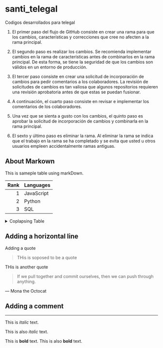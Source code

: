 # santi_telegal
Codigos desarrollados para telegal



1. El primer paso del flujo de GitHub consiste en crear una rama para que los cambios, características y correcciones que cree no afecten a la rama principal.

2. El segundo paso es realizar los cambios. Se recomienda implementar cambios en la rama de características antes de combinarlos en la rama principal. De esta forma, se tiene la seguridad de que los cambios son válidos en un entorno de producción.

3. El tercer paso consiste en crear una solicitud de incorporación de cambios para pedir comentarios a los colaboradores. La revisión de solicitudes de cambios es tan valiosa que algunos repositorios requieren una revisión aprobatoria antes de que estas se puedan fusionar.

4. A continuación, el cuarto paso consiste en revisar e implementar los comentarios de los colaboradores.

5. Una vez que se sienta a gusto con los cambios, el quinto paso es aprobar la solicitud de incorporación de cambios y combinarla en la rama principal.

6. El sexto y último paso es eliminar la rama. Al eliminar la rama se indica que el trabajo en la rama se ha completado y se evita que usted u otros usuarios empleen accidentalmente ramas antiguas.


## About Markown

This is sameple table using markDown.

| Rank | Languages |
|-----:|-----------|
|     1| JavaScript|
|     2| Python    |
|     3| SQL       |


<details>
<summary>Coplapsing Table</summary>

| Rank | Languages |
|-----:|-----------|
|     1| JavaScript|
|     2| Python    |
|     3| SQL       |

</details>



Adding a horizontal line
---


Adding a quote
> THis is soposed to be a quote



THis is another quote
> If we pull together and commit ourselves, then we can push through anything.

— Mona the Octocat


## Adding a comment

<!-- TO DO: add more details about me later -->
---



This is *italic* text.

This is also _italic_ text.



This is **bold** text.
This is also __bold__ text.

